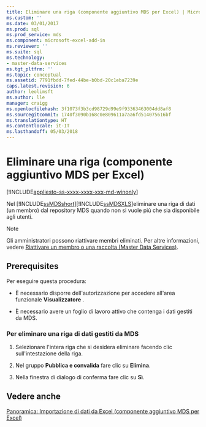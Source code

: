 ```yaml
---
title: Eliminare una riga (componente aggiuntivo MDS per Excel) | Microsoft Docs
ms.custom: ''
ms.date: 03/01/2017
ms.prod: sql
ms.prod_service: mds
ms.component: microsoft-excel-add-in
ms.reviewer: ''
ms.suite: sql
ms.technology:
- master-data-services
ms.tgt_pltfrm: ''
ms.topic: conceptual
ms.assetid: 7791fbdd-7fed-44be-b0bd-20c1eba7239e
caps.latest.revision: 6
author: leolimsft
ms.author: lle
manager: craigg
ms.openlocfilehash: 3f1073f3b3cd98729d99e9f93363463004dd8af8
ms.sourcegitcommit: 1740f3090b168c0e809611a7aa6fd514075616bf
ms.translationtype: HT
ms.contentlocale: it-IT
ms.lasthandoff: 05/03/2018
---
```

# <a name="delete-a-row-mds-add-in-for-excel"></a>Eliminare una riga (componente aggiuntivo MDS per Excel)

[!INCLUDE[appliesto-ss-xxxx-xxxx-xxx-md-winonly](../../includes/appliesto-ss-xxxx-xxxx-xxx-md-winonly.md)]

  Nel [!INCLUDE[ssMDSshort](../../includes/ssmdsshort-md.md)][!INCLUDE[ssMDSXLS](../../includes/ssmdsxls-md.md)]eliminare una riga di dati (un membro) dal repository MDS quando non si vuole più che sia disponibile agli utenti.  
  
> [!NOTE]  
>  Gli amministratori possono riattivare membri eliminati. Per altre informazioni, vedere [Riattivare un membro o una raccolta &#40;Master Data Services&#41;](../../master-data-services/reactivate-a-member-or-collection-master-data-services.md).  
  
## <a name="prerequisites"></a>Prerequisites  
 Per eseguire questa procedura:  
  
-   È necessario disporre dell'autorizzazione per accedere all'area funzionale **Visualizzatore** .  
  
-   È necessario avere un foglio di lavoro attivo che contenga i dati gestiti da MDS.  
  
### <a name="to-delete-a-mds-managed-row-of-data"></a>Per eliminare una riga di dati gestiti da MDS  
  
1.  Selezionare l'intera riga che si desidera eliminare facendo clic sull'intestazione della riga.  
  
2.  Nel gruppo **Pubblica e convalida** fare clic su **Elimina**.  
  
3.  Nella finestra di dialogo di conferma fare clic su **Sì**.  
  
## <a name="see-also"></a>Vedere anche  
 [Panoramica: Importazione di dati da Excel &#40;componente aggiuntivo MDS per Excel&#41;](../../master-data-services/microsoft-excel-add-in/overview-importing-data-from-excel-mds-add-in-for-excel.md)  
  
  
